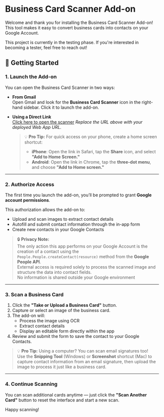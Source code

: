 # Business Card Scanner Add-on

Welcome and thank you for installing the Business Card Scanner Add-on! This tool makes it easy to convert business cards into contacts on your Google Account.

This project is currently in the testing phase. If you're interested in becoming a tester, feel free to reach out!

## 🚀 Getting Started

### 1. Launch the Add-on

You can open the Business Card Scanner in two ways:

- **From Gmail**  
  Open Gmail and look for the **Business Card Scanner** icon in the right-hand sidebar. Click it to launch the add-on.

- **Using a Direct Link**  
  [Click here to open the scanner](https://script.google.com/macros/s/AKfycbyngrLu76m1EXUUjmzUHxtSZg0CSQymx8FmiayGYMRLWmmy0euxRe7iien7y7nzsRjthg/exec) 
  _Replace the URL above with your deployed Web App URL._

  > 💡 **Pro Tip:** For quick access on your phone, create a home screen shortcut:  
  > - **iPhone**: Open the link in Safari, tap the **Share** icon, and select **"Add to Home Screen."**  
  > - **Android**: Open the link in Chrome, tap the **three-dot menu**, and choose **"Add to Home screen."**

---

### 2. Authorize Access

The first time you launch the add-on, you’ll be prompted to grant **Google account permissions**.

This authorization allows the add-on to:

- Upload and scan images to extract contact details
- Autofill and submit contact information through the in-app form
- Create new contacts in your Google Contacts

> 🔒 **Privacy Note:**  
> The only action this app performs on your Google Account is the creation of a contact using the  
> `People.People.createContact(resource)` method from the **Google People API**.  
> External access is required solely to process the scanned image and structure the data into contact fields.  
> No information is shared outside your Google environment

---

### 3. Scan a Business Card

1. Click the **"Take or Upload a Business Card"** button.
2. Capture or select an image of the business card.
3. The add-on will:
   - Process the image using OCR
   - Extract contact details
   - Display an editable form directly within the app
4. Review and submit the form to save the contact to your Google Contacts.

> 💡 **Pro Tip:** Using a computer? You can scan email signatures too!  
> Use the **Snipping Tool** (Windows) or **Screenshot** shortcut (Mac) to capture contact information from an email signature, then upload the image to process it just like a business card.

---

### 4. Continue Scanning

You can scan additional cards anytime — just click the **"Scan Another Card"** button to reset the interface and start a new scan.


Happy scanning!
